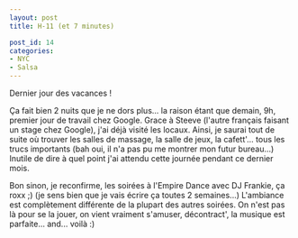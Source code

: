 ```yaml
---
layout: post
title: H-11 (et 7 minutes)

post_id: 14
categories:
- NYC
- Salsa
---
```


Dernier jour des vacances !

Ça fait bien 2 nuits que je ne dors plus... la raison étant que demain, 9h, premier jour de travail chez Google. Grace à Steeve (l'autre français faisant un stage chez Google), j'ai déjà visité les locaux. Ainsi, je saurai tout de suite où trouver les salles de massage, la salle de jeux, la cafett'... tous les trucs importants (bah oui, il n'a pas pu me montrer mon futur bureau...) Inutile de dire à quel point j'ai attendu cette journée pendant ce dernier mois.

Bon sinon, je reconfirme, les soirées à l'Empire Dance avec DJ Frankie, ça roxx ;) (je sens bien que je vais écrire ça toutes 2 semaines...) L'ambiance est complètement différente de la plupart des autres soirées. On n'est pas là pour se la jouer, on vient vraiment s'amuser, décontract', la musique est parfaite... and... voilà :)
